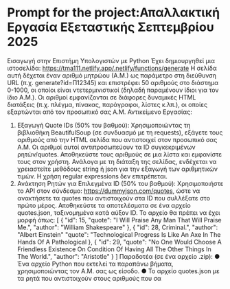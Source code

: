 # Prompt for the project:Απαλλακτική Εργασία Εξεταστικής Σεπτεμβρίου 2025
Εισαγωγή στην Επιστήμη Υπολογιστών με Python
Έχει δημιουργηθεί μια ιστοσελίδα: https://tma111.netlify.app/.netlify/functions/generate
Η σελίδα αυτή δέχεται έναν αριθμό μητρώου (Α.Μ.) ως παράμετρο στη διεύθυνση URL (π.χ.
generate?id=Π12345) και επιστρέφει 50 αριθμούς στο διάστημα 0-1000, οι οποίοι είναι
ντετερμινιστικοί (δηλαδή παραμένουν ίδιοι για τον ίδιο Α.Μ.).
Οι αριθμοί εμφανίζονται σε διάφορες δυναμικές HTML διατάξεις (π.χ. πλέγμα, πίνακας,
παράγραφοι, λίστες κ.λπ.), οι οποίες εξαρτώνται από τον προσωπικό σας Α.Μ.
Αντικείμενο Εργασίας:
1. Εξαγωγή Quote IDs (50% του βαθμού): Χρησιμοποιώντας τη βιβλιοθήκη
BeautifulSoup (σε συνδυασμό με τη requests), εξάγετε τους αριθμούς από την
HTML σελίδα που αντιστοιχεί στον προσωπικό σας Α.Μ. Οι αριθμοί αυτοί
αντιπροσωπεύουν τα ID συγκεκριμένων ρητών/quotes. Αποθηκεύστε τους αριθμούς σε
μια λίστα και εμφανίστε τους στον χρήστη. Ανάλογα με τη διάταξη της σελίδας, ενδέχεται
να χρειαστείτε μεθόδους string ή json για την εξαγωγή των αριθμητικών τιμών. Η
χρήση regular expressions δεν επιτρέπεται.
2. Ανάκτηση Ρητών για Επιλεγμένα ID (50% του βαθμού): Χρησιμοποιήστε το API στον
σύνδεσμο: https://dummyjson.com/quotes, ώστε να ανακτήσετε τα quotes που
αντιστοιχούν στα ID που συλλέξατε στο πρώτο μέρος. Αποθηκεύστε τα αποτελέσματα σε
ένα αρχείο quotes.json, ταξινομημένα κατά αύξον ID. Το αρχείο θα πρέπει να έχει
μορφή όπως:
[
{
"id": 15,
"quote": "I Will Praise Any Man That Will Praise Me.",
"author": "William Shakespeare"
},
{
"id": 28,
Criminal.",
"author": "Albert Einstein"
"quote": "Technological Progress Is Like An Axe In The Hands Of A Pathological
},
{
"id": 29,
"quote": "No One Would Choose A Friendless Existence On Condition Of Having All The Other
Things In The World.",
"author": "Aristotle"
}
]
Παραδοτέα (σε ένα αρχείο .zip):
●
Ένα αρχείο Python που εκτελεί τα παραπάνω βήματα, χρησιμοποιώντας τον Α.Μ.
σας ως είσοδο.
●
Το αρχείο quotes.json με τα ρητά που αντιστοιχούν στους αριθμούς που σα
